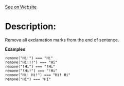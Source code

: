 [See on Website](https://www.codewars.com/kata/57faece99610ced690000165)

# Description:

Remove all exclamation marks from the end of sentence.

**Examples**

```
remove("Hi!") === "Hi"
remove("Hi!!!") === "Hi"
remove("!Hi") === "!Hi"
remove("!Hi!") === "!Hi"
remove("Hi! Hi!") === "Hi! Hi"
remove("Hi") === "Hi"
```
